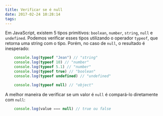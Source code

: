 ```yaml
---
title: Verificar se é null
date: 2017-02-24 10:28:14
tags:
---
```

Em JavaScript, existem 5 tipos primitivos: `boolean`, `number`, `string`, `null` e `undefined`. Podemos verificar esses tipos utilizando o operador `typeof`, que retorna uma string com o tipo. Porém, no caso de `null`, o resultado é inesperado:

<!--more-->
```javascript
    console.log(typeof "Jean") // "string"
    console.log(typeof 10) // "number"
    console.log(typeof 5.1) // "number"
    console.log(typeof true) // "boolean"
    console.log(typeof undefined) // "undefined"

    console.log(typeof null) // "object"
```

A melhor maneira de verificar se um valor é `null` é compará-lo diretamente com `null`:

```javascript
    console.log(value === null) // true ou false
```